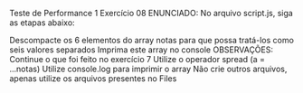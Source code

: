 Teste de Performance 1
Exercício 08
ENUNCIADO:
No arquivo script.js, siga as etapas abaixo:

Descompacte os 6 elementos do array notas para que possa tratá-los como seis valores separados
Imprima este array no console
OBSERVAÇÕES:
Continue o que foi feito no exercício 7
Utilize o operador spread (a = ...notas)
Utilize console.log para imprimir o array
Não crie outros arquivos, apenas utilize os arquivos presentes no Files